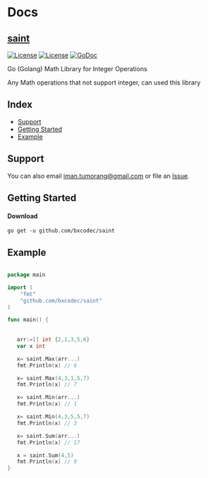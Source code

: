 # Docs 

## [saint](#) 


[![License](https://img.shields.io/badge/status-on%20going-yellowgreen.svg)](#)
[![License](https://img.shields.io/github/license/mashape/apistatus.svg)](https://github.com/bxcodec/saint/blob/master/LICENSE)
[![GoDoc](https://godoc.org/github.com/bxcodec/saint?status.svg)](https://godoc.org/github.com/bxcodec/saint)

Go (Golang) Math Library for Integer Operations

Any Math operations that not support integer, can used this library

## Index

* [Support](#support)
* [Getting Started](#getting-started)	
* [Example](#example)	


## Support


You can also email <iman.tumorang@gmail.com> or file an [Issue](https://github.com/bxcodec/saint/issues/new).



## Getting Started

#### Download

```shell
go get -u github.com/bxcodec/saint
```
## Example

```go

package main

import (
	"fmt"
	"github.com/bxcodec/saint"
)

func main() {
	 	
    
   arr:=[] int {2,1,3,5,6}
   var x int 

   x= saint.Max(arr...) 
   fmt.Println(x) // 6

   x= saint.Max(4,3,1,5,7) 
   fmt.Println(x) // 7

   x= saint.Min(arr...) 
   fmt.Println(x) // 1

   x= saint.Min(4,3,5,5,7) 
   fmt.Println(x) // 3

   x= saint.Sum(arr...) 
   fmt.Println(x) // 17

   x = saint.Sum(4,5)
   fmt.Println(x) // 9
}


```